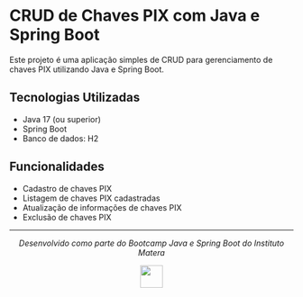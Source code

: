 # CRUD de Chaves PIX com Java e Spring Boot

Este projeto é uma aplicação simples de CRUD para gerenciamento de chaves PIX utilizando Java e Spring Boot.

## Tecnologias Utilizadas
- Java 17 (ou superior)
- Spring Boot
- Banco de dados: H2

## Funcionalidades
- Cadastro de chaves PIX
- Listagem de chaves PIX cadastradas
- Atualização de informações de chaves PIX
- Exclusão de chaves PIX


---

<p align="center"> 
<i>Desenvolvido como parte do Bootcamp Java e Spring Boot do Instituto Matera</i>
</p> 

<p align="center">
  <a href="https://institutomatera.rds.land/instituto-matera"> <img src="https://github.com/user-attachments/assets/01c814f0-9594-49c2-a1e9-77a4b7cb335d" height="40"> </a>
</p>
